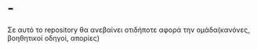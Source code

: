 # -
Σε αυτό το repository θα ανεβαίνει οτιδήποτε αφορά την ομάδα(κανόνες, βοηθητικοί οδηγοί, απορίες)
